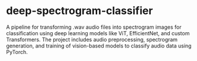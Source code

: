 # deep-spectrogram-classifier
A pipeline for transforming .wav audio files into spectrogram images for classification using deep learning models like ViT, EfficientNet, and custom Transformers. The project includes audio preprocessing, spectrogram generation, and training of vision-based models to classify audio data using PyTorch.
